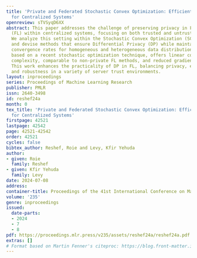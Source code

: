 ```yaml
---
title: 'Private and Federated Stochastic Convex Optimization: Efficient Strategies
  for Centralized Systems'
openreview: sTVSyqD6XX
abstract: This paper addresses the challenge of preserving privacy in Federated Learning
  (FL) within centralized systems, focusing on both trusted and untrusted server scenarios.
  We analyze this setting within the Stochastic Convex Optimization (SCO) framework,
  and devise methods that ensure Differential Privacy (DP) while maintaining optimal
  convergence rates for homogeneous and heterogeneous data distributions. Our approach,
  based on a recent stochastic optimization technique, offers linear computational
  complexity, comparable to non-private FL methods, and reduced gradient obfuscation.
  This work enhances the practicality of DP in FL, balancing privacy, efficiency,
  and robustness in a variety of server trust environments.
layout: inproceedings
series: Proceedings of Machine Learning Research
publisher: PMLR
issn: 2640-3498
id: reshef24a
month: 0
tex_title: 'Private and Federated Stochastic Convex Optimization: Efficient Strategies
  for Centralized Systems'
firstpage: 42521
lastpage: 42542
page: 42521-42542
order: 42521
cycles: false
bibtex_author: Reshef, Roie and Levy, Kfir Yehuda
author:
- given: Roie
  family: Reshef
- given: Kfir Yehuda
  family: Levy
date: 2024-07-08
address:
container-title: Proceedings of the 41st International Conference on Machine Learning
volume: '235'
genre: inproceedings
issued:
  date-parts:
  - 2024
  - 7
  - 8
pdf: https://proceedings.mlr.press/v235/assets/reshef24a/reshef24a.pdf
extras: []
# Format based on Martin Fenner's citeproc: https://blog.front-matter.io/posts/citeproc-yaml-for-bibliographies/
---
```

